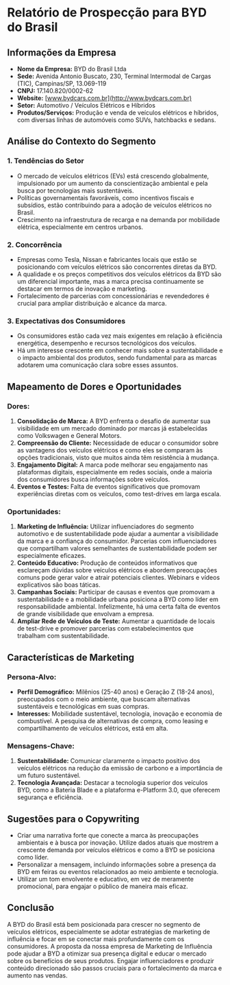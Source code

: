 # Relatório de Prospecção para BYD do Brasil

## Informações da Empresa
- **Nome da Empresa:** BYD do Brasil Ltda
- **Sede:** Avenida Antonio Buscato, 230, Terminal Intermodal de Cargas (TIC), Campinas/SP, 13.069-119
- **CNPJ:** 17.140.820/0002-62
- **Website:** [www.bydcars.com.br](http://www.bydcars.com.br)
- **Setor:** Automotivo / Veículos Elétricos e Híbridos
- **Produtos/Serviços:** Produção e venda de veículos elétricos e híbridos, com diversas linhas de automóveis como SUVs, hatchbacks e sedans.

## Análise do Contexto do Segmento 
### 1. **Tendências do Setor**
   - O mercado de veículos elétricos (EVs) está crescendo globalmente, impulsionado por um aumento da conscientização ambiental e pela busca por tecnologias mais sustentáveis.
   - Políticas governamentais favoráveis, como incentivos fiscais e subsídios, estão contribuindo para a adoção de veículos elétricos no Brasil.
   - Crescimento na infraestrutura de recarga e na demanda por mobilidade elétrica, especialmente em centros urbanos.

### 2. **Concorrência**
   - Empresas como Tesla, Nissan e fabricantes locais que estão se posicionando com veículos elétricos são concorrentes diretas da BYD.
   - A qualidade e os preços competitivos dos veículos elétricos da BYD são um diferencial importante, mas a marca precisa continuamente se destacar em termos de inovação e marketing.
   - Fortalecimento de parcerias com concessionárias e revendedores é crucial para ampliar distribuição e alcance da marca.

### 3. **Expectativas dos Consumidores**
   - Os consumidores estão cada vez mais exigentes em relação à eficiência energética, desempenho e recursos tecnológicos dos veículos.
   - Há um interesse crescente em conhecer mais sobre a sustentabilidade e o impacto ambiental dos produtos, sendo fundamental para as marcas adotarem uma comunicação clara sobre esses assuntos.

## Mapeamento de Dores e Oportunidades
### Dores:
1. **Consolidação de Marca:** A BYD enfrenta o desafio de aumentar sua visibilidade em um mercado dominado por marcas já estabelecidas como Volkswagen e General Motors.
2. **Compreensão do Cliente:** Necessidade de educar o consumidor sobre as vantagens dos veículos elétricos e como eles se comparam às opções tradicionais, visto que muitos ainda têm resistência à mudança.
3. **Engajamento Digital:** A marca pode melhorar seu engajamento nas plataformas digitais, especialmente em redes sociais, onde a maioria dos consumidores busca informações sobre veículos.
4. **Eventos e Testes:** Falta de eventos significativos que promovam experiências diretas com os veículos, como test-drives em larga escala.

### Oportunidades:
1. **Marketing de Influência:** Utilizar influenciadores do segmento automotivo e de sustentabilidade pode ajudar a aumentar a visibilidade da marca e a confiança do consumidor. Parcerias com influenciadores que compartilham valores semelhantes de sustentabilidade podem ser especialmente eficazes.
2. **Conteúdo Educativo:** Produção de conteúdos informativos que esclareçam dúvidas sobre veículos elétricos e abordem preocupações comuns pode gerar valor e atrair potenciais clientes. Webinars e vídeos explicativos são boas táticas.
3. **Campanhas Sociais:** Participar de causas e eventos que promovam a sustentabilidade e a mobilidade urbana posiciona a BYD como líder em responsabilidade ambiental. Infelizmente, há uma certa falta de eventos de grande visibilidade que envolvam a empresa.
4. **Ampliar Rede de Veículos de Teste:** Aumentar a quantidade de locais de test-drive e promover parcerias com estabelecimentos que trabalham com sustentabilidade.

## Características de Marketing 
### Persona-Alvo:
- **Perfil Demográfico:** Milênios (25-40 anos) e Geração Z (18-24 anos), preocupados com o meio ambiente, que buscam alternativas sustentáveis e tecnológicas em suas compras.
- **Interesses:** Mobilidade sustentável, tecnologia, inovação e economia de combustível. A pesquisa de alternativas de compra, como leasing e compartilhamento de veículos elétricos, está em alta.

### Mensagens-Chave:
1. **Sustentabilidade:** Comunicar claramente o impacto positivo dos veículos elétricos na redução da emissão de carbono e a importância de um futuro sustentável.
2. **Tecnologia Avançada:** Destacar a tecnologia superior dos veículos BYD, como a Bateria Blade e a plataforma e-Platform 3.0, que oferecem segurança e eficiência.

## Sugestões para o Copywriting
- Criar uma narrativa forte que conecte a marca às preocupações ambientais e à busca por inovação. Utilize dados atuais que mostrem a crescente demanda por veículos elétricos e como a BYD se posiciona como líder.
- Personalizar a mensagem, incluindo informações sobre a presença da BYD em feiras ou eventos relacionados ao meio ambiente e tecnologia.
- Utilizar um tom envolvente e educativo, em vez de meramente promocional, para engajar o público de maneira mais eficaz.

## Conclusão
A BYD do Brasil está bem posicionada para crescer no segmento de veículos elétricos, especialmente se adotar estratégias de marketing de influência e focar em se conectar mais profundamente com os consumidores. A proposta da nossa empresa de Marketing de Influência pode ajudar a BYD a otimizar sua presença digital e educar o mercado sobre os benefícios de seus produtos. Engajar influenciadores e produzir conteúdo direcionado são passos cruciais para o fortalecimento da marca e aumento nas vendas.